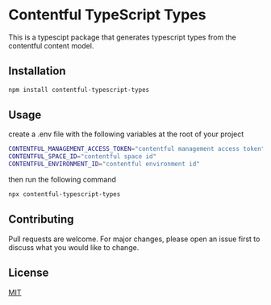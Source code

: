 # Contentful TypeScript Types

This is a typescipt package that generates typescript types from the contentful content model.

<!-- generate readme for a typescript project that generates type for contentful content models -->

## Installation

```bash
npm install contentful-typescript-types
```

## Usage

create a .env file with the following variables at the root of your project

```bash
CONTENTFUL_MANAGEMENT_ACCESS_TOKEN="contentful management access token"
CONTENTFUL_SPACE_ID="contentful space id"
CONTENTFUL_ENVIRONMENT_ID="contentful environment id"
```

then run the following command

```bash
npx contentful-typescript-types
```

## Contributing

Pull requests are welcome. For major changes, please open an issue first to discuss what you would like to change.

## License

[MIT](./LICENSE)